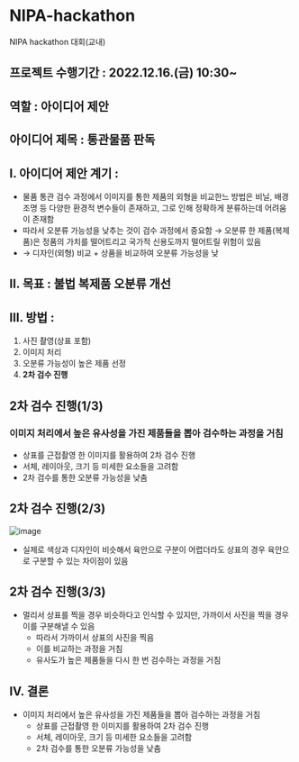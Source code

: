 # NIPA-hackathon
NIPA hackathon 대회(교내)

##  프로젝트 수행기간 : 2022.12.16.(금) 10:30~
##  역할 : 아이디어 제안

##  아이디어 제목 : 통관물품 판독

##  Ⅰ. 아이디어 제안 계기 :
  *  물품 통관 검수 과정에서 이미지를 통한 제품의 외형을 비교한느 방법은 비닐, 배경 조명 등 다양한 환경적 변수들이 존재하고, 그로 인해 정확하게 분류하는데 어려움이 존재함
  *  따라서 오분류 가능성을 낮추는 것이 검수 과정에서 중요함 → 오분류 한 제품(복제품)은 정품의 가치를 떨어트리고 국가적 신용도까지 떨어트릴 위험이 있음
  *  → 디자인(외형) 비교 + 상품을 비교하여 오분류 가능성을 낮

##  Ⅱ. 목표 : 불법 복제품 오분류 개선

##  Ⅲ. 방법 :
  1. 사진 촬영(상표 포함)
  2. 이미지 처리
  3. 오분류 가능성이 높은 제품 선정
  4. **2차 검수 진행**

## 2차 검수 진행(1/3)

### 이미지 처리에서 높은 유사성을 가진 제품들을 뽑아 검수하는 과정을 거침
* 상표를 근접촬영 한 이미지를 활용하여 2차 검수 진행
* 서체, 레이아웃, 크기 등 미세한 요소들을 고려함
* 2차 검수를 통한 오분류 가능성을 낮춤

## 2차 검수 진행(2/3)

![image](https://github.com/shinho123/NIPA-hackathon/assets/105840783/8045aa13-0c77-4a30-9f47-0c0eaa0c0d8b)

* 실제로 색상과 디자인이 비슷해서 육안으로 구분이 어렵더라도 상표의 경우 육안으로 구분할 수 있는 차이점이 있음

## 2차 검수 진행(3/3)

* 멀리서 상표를 찍을 경우 비슷하다고 인식할 수 있지만, 가까이서 사진을 찍을 경우 이를 구분해낼 수 있음
  * 따라서 가까이서 상표의 사진을 찍음
  * 이를 비교하는 과정을 거침
  * 유사도가 높은 제품들을 다시 한 번 검수하는 과정을 거침
 
## Ⅳ. 결론
* 이미지 처리에서 높은 유사성을 가진 제품들을 뽑아 검수하는 과정을 거침
  * 상표를 근접촬영 한 이미지를 활용하여 2차 검수 진행
  * 서체, 레이아웃, 크기 등 미세한 요소들을 고려함
  * 2차 검수를 통한 오분류 가능성을 낮춤
